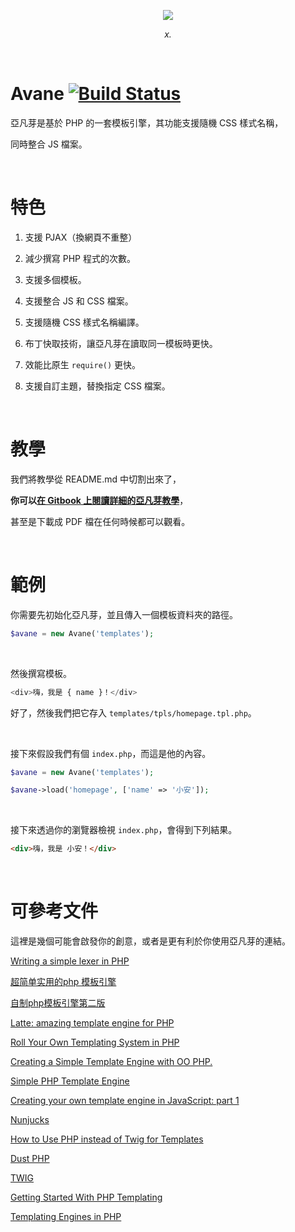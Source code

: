 <p align="center">
  <img src="http://imgur.com/ANJiiSB.png"/>
</p>
<p align="center">
  <i>x.</i>
</p>

&nbsp;

# Avane [![Build Status](https://travis-ci.org/TeaMeow/Avane.svg?branch=master)](https://travis-ci.org/TeaMeow/Avane)
亞凡芽是基於 PHP 的一套模板引擎，其功能支援隨機 CSS 樣式名稱，

同時整合 JS 檔案。

&nbsp;

# 特色

1. 支援 PJAX（換網頁不重整）

2. 減少撰寫 PHP 程式的次數。

3. 支援多個模板。

4. 支援整合 JS 和 CSS 檔案。

5. 支援隨機 CSS 樣式名稱編譯。

6. 布丁快取技術，讓亞凡芽在讀取同一模板時更快。

7. 效能比原生 `require()` 更快。

8. 支援自訂主題，替換指定 CSS 檔案。

&nbsp;

# 教學

我們將教學從 README.md 中切割出來了，

**你可以[在 Gitbook 上閱讀詳細的亞凡芽教學](https://yamiodymel.gitbooks.io/avane/content/)**，

甚至是下載成 PDF 檔在任何時候都可以觀看。

&nbsp;

# 範例

你需要先初始化亞凡芽，並且傳入一個模板資料夾的路徑。

```php
$avane = new Avane('templates');
```

&nbsp;

然後撰寫模板。

```php
<div>嗨，我是 { name }！</div>
```

好了，然後我們把它存入 `templates/tpls/homepage.tpl.php`。

&nbsp;

接下來假設我們有個 `index.php`，而這是他的內容。

```php
$avane = new Avane('templates');

$avane->load('homepage', ['name' => '小安']);
```

&nbsp;

接下來透過你的瀏覽器檢視 `index.php`，會得到下列結果。

```html
<div>嗨，我是 小安！</div>
```

&nbsp;

# 可參考文件

這裡是幾個可能會啟發你的創意，或者是更有利於你使用亞凡芽的連結。

[Writing a simple lexer in PHP](http://nitschinger.at/Writing-a-simple-lexer-in-PHP/)

[超简单实用的php 模板引擎](http://www.cnphp.info/simple-php-template-engine.html)

[自制php模板引擎第二版](http://www.cnphp.info/simple-php-template-engine-version-2.html)

[Latte: amazing template engine for PHP](https://latte.nette.org/)

[Roll Your Own Templating System in PHP](http://code.tutsplus.com/tutorials/roll-your-own-templating-system-in-php--net-16596)

[Creating a Simple Template Engine with OO PHP.](http://ianburris.com/tutorials/oophp-template-engine/)

[Simple PHP Template Engine](http://chadminick.com/articles/simple-php-template-engine.html#sthash.miLYug6M.dpbs)

[Creating your own template engine in JavaScript: part 1](http://www.angrycoding.com/2012/03/creating-your-own-template-engine-in.html)

[Nunjucks](https://mozilla.github.io/nunjucks/cn/templating.html)

[How to Use PHP instead of Twig for Templates](http://symfony.com/doc/current/cookbook/templating/PHP.html)

[Dust PHP](http://cretz.github.io/dust-php/)

[TWIG](http://twig.sensiolabs.org/doc/tags/for.html)

[Getting Started With PHP Templating](https://www.smashingmagazine.com/2011/10/getting-started-with-php-templating/)

[Templating Engines in PHP](http://fabien.potencier.org/templating-engines-in-php.html)
